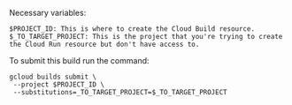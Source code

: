 Necessary variables:

```
$PROJECT_ID: This is where to create the Cloud Build resource.
$_TO_TARGET_PROJECT: This is the project that you're trying to create the Cloud Run resource but don't have access to.
```

To submit this build run the command:

```
gcloud builds submit \
 --project $PROJECT_ID \
 --substitutions=_TO_TARGET_PROJECT=$_TO_TARGET_PROJECT
```
